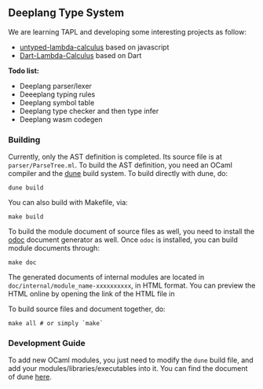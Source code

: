 ## Deeplang Type System

We are learning TAPL and developing some interesting projects as follow:

- [untyped-lambda-calculus](http://mepy.net/untyped-lambda-calculus/) based on javascript
- [Dart-Lambda-Calculus](https://github.com/sorrowfulT-Rex/Dart-Lambda-Calculus) based on Dart

**Todo list:**

- Deeplang parser/lexer
- Deeeplang typing rules
- Deeplang symbol table
- Deeplang type checker and then type infer
- Deeplang wasm codegen


### Building
Currently, only the AST definition is completed.
Its source file is at `parser/ParseTree.ml`.
To build the AST definition,
you need an OCaml compiler and the [dune](https://dune.build/) build system.
To build directly with dune, do:
```
dune build
```
You can also build with Makefile, via:
```
make build
```
To build the module document of source files as well,
you need to install the [odoc](https://github.com/ocaml/odoc) document generator as well.
Once `odoc` is installed, you can build module documents through:
```
make doc
```
The generated documents of internal modules
are located in `doc/internal/module_name-xxxxxxxxxx`,
in HTML format.
You can preview the HTML online by opening the link of the HTML file
in [](htmlpreview.github.io)

To build source files and document together, do:
```
make all # or simply `make`
```


### Development Guide
To add new OCaml modules,
you just need to modify the `dune` build file,
and add your modules/libraries/executables into it.
You can find the document of dune [here](https://dune.readthedocs.io/en/stable/overview.html).
